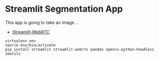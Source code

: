 # Streamlit Segmentation App

This app is going to take an image ..

* [Streamlit-WebRTC](https://github.com/whitphx/streamlit-webrtc)

```
virtualenv env
source env/bin/activate
pip install streamlit streamlit-webrtc pandas opencv-python-headless imutils
```
